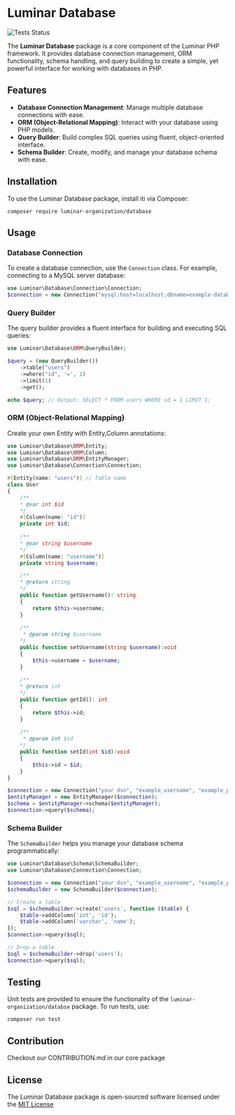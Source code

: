# Luminar Database
![Tests Status](https://img.shields.io/github/actions/workflow/status/luminar-organization/database/test.yml?label=Tests)

The **Luminar Database** package is a core component of the Luminar PHP framework. It provides database connection management, ORM functionality, schema handling, and query building to create a simple, yet powerful interface for working with databases in PHP.


## Features

- **Database Connection Management**: Manage multiple database connections with ease.
- **ORM (Object-Relational Mapping)**: Interact with your database using PHP models.
- **Query Builder**: Build complex SQL queries using fluent, object-oriented interface.
- **Schema Builder**: Create, modify, and manage your database schema with ease.

## Installation
To use the Luminar Database package, install iti via Composer:

```shell
composer require luminar-organization/database
```

## Usage
### Database Connection
To create a database connection, use the `Connection` class. For example, connecting to a MySQL server database:

```php
use Luminar\Database\Connection\Connection;
$connection = new Connection("mysql:host=localhost;dbname=example-database", "example_user", "example_password")
```

### Query Builder
The query builder provides a fluent interface for building and executing SQL queries:
```php
use Luminar\Database\ORM\QueryBuilder;

$query = (new QueryBuilder())
    ->table("users")
    ->where("id", '=', 1)
    ->limit(1)
    ->get();

echo $query; // Output: SELECT * FROM users WHERE id = 1 LIMIT 1;
```
### ORM (Object-Relational Mapping)
Create your own Entity with Entity,Column annotations:
```php
use Luminar\Database\ORM\Entity;
use Luminar\Database\ORM\Column;
use Luminar\Database\ORM\EntityManager;
use Luminar\Database\Connection\Connection;

#[Entity(name: "users")] // Table name
class User
{
    /**
    * @var int $id
    */
    #[Column(name: "id")]
    private int $id;
    
    /**
    * @var string $username
    */
    #[Column(name: "username")]
    private string $username;

    /**
    * @return string
    */
    public function getUsername(): string
    {
        return $this->username;
    }
    
    /**
     * @param string $username
    */
    public function setUsername(string $username):void 
    {
        $this->username = $username;
    }
        
    /**
    * @return int
    */
    public function getId(): int
    {
        return $this->id;
    }
    
    /**
     * @param int $id
    */
    public function setId(int $id):void 
    {
        $this->id = $id;
    }
}

$connection = new Connection("your dsn", "example_username", "example_password");
$entityManager = new EntityManager($connection);
$schema = $entityManager->schema($entityManager);
$connection->query($schema);
```
### Schema Builder
The `SchemaBuilder` helps you manage your database schema programmatically:
```php
use Luminar\Database\Schema\SchemaBuilder;
use Luminar\Database\Connection\Connection;

$connection = new Connection("your dsn", "example_username", "example_password");
$schemaBuilder = new SchemaBuilder($connection);

// Create a table
$sql = $schemaBuilder->create('users', function ($table) {
    $table->addColumn('int', 'id');
    $table->addColumn('varchar', 'name');
});
$connection->query($sql);

// Drop a table
$sql = $schemaBuilder->drop('users');
$connection->query($sql);
```

## Testing
Unit tests are provided to ensure the functionality of the `luminar-organization/databse` package. To run tests, use:
```shell
composer run test
```
## Contribution
Checkout our CONTRIBUTION.md in our core package

## License
The Luminar Database package is open-sourced software licensed under the [MIT License](LICENSE)